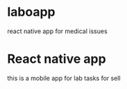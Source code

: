 # laboapp
react native app for medical issues
<h1>React native app</h1>

<p>this is a mobile app for lab tasks for sell </p>
